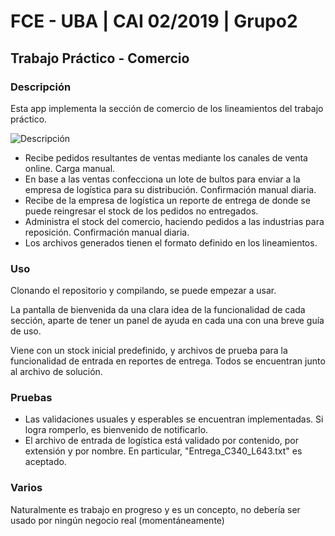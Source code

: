 # FCE - UBA | CAI 02/2019 | Grupo2
## Trabajo Práctico - Comercio

### Descripción

Esta app implementa la sección de comercio de los lineamientos del trabajo práctico.

![Descripción](https://i.imgur.com/Avfl25x.png)

- Recibe pedidos resultantes de ventas mediante los canales de venta online. Carga manual.
- En base a las ventas confecciona un lote de bultos para enviar a la empresa de logística para su distribución. Confirmación manual diaria.
- Recibe de la empresa de logística un reporte de entrega de donde se puede reingresar el stock de los pedidos no entregados.
- Administra el stock del comercio, haciendo pedidos a las industrias para reposición. Confirmación manual diaria.
- Los archivos generados tienen el formato definido en los lineamientos.

### Uso

Clonando el repositorio y compilando, se puede empezar a usar. 

La pantalla de bienvenida da una clara idea de la funcionalidad de cada sección, aparte de tener un panel de ayuda en cada una con una breve guía de uso.

Viene con un stock inicial predefinido, y archivos de prueba para la funcionalidad de entrada en reportes de entrega. Todos se encuentran junto al archivo de solución.

### Pruebas

- Las validaciones usuales y esperables se encuentran implementadas. Si logra romperlo, es bienvenido de notificarlo.
- El archivo de entrada de logística está validado por contenido, por extensión y por nombre. En particular, "Entrega_C340_L643.txt" es aceptado.

### Varios

Naturalmente es trabajo en progreso y es un concepto, no debería ser usado por ningún negocio real (momentáneamente)


